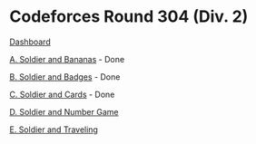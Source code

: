 # Codeforces Round 304 (Div. 2)

[Dashboard](https://codeforces.com/contest/546)

[A. Soldier and Bananas](https://codeforces.com/contest/546/problem/A) - Done

[B. Soldier and Badges](https://codeforces.com/contest/546/problem/B) - Done

[C. Soldier and Cards](https://codeforces.com/contest/546/problem/C) - Done

[D. Soldier and Number Game](https://codeforces.com/contest/546/problem/D)

[E. Soldier and Traveling](https://codeforces.com/contest/546/problem/E)
